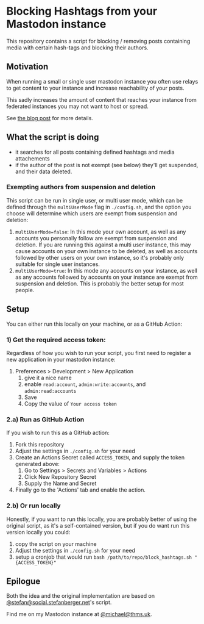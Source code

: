 # Blocking Hashtags from your Mastodon instance

This repository contains a script for blocking / removing posts containing media with certain hash-tags and blocking their authors.

## Motivation

When running a small or single user mastodon instance you often use relays to get content to your instance and increase reachability of your posts.

This sadly increases the amount of content that reaches your instance from federated instances you may not want to host or spread.

See [the blog post](https://blog.thms.uk/2023/02/mastodon-block-tags) for more details.

## What the script is doing

- it searches for all posts containing defined hashtags and media attachements
- if the author of the post is not exempt (see below) they'll get suspended, and their data deleted.

### Exempting authors from suspension and deletion

This script can be run in single user, or multi user mode, which can be defined through the `multiUserMode` flag in `./config.sh`, and the option you choose will determine which users are exempt from suspension and deletion:

1. `multiUserMode=false`: In this mode your own account, as well as any accounts you personally follow are exempt from suspension and deletion. If you are running this against a multi user instance, this may cause accounts on your own instance to be deleted, as well as accounts followed by other users on your own instance, so it's probably only suitable for single user instances.
2. `multiUserMode=true`: In this mode any accounts on your instance, as well as any accounts followed by accounts on your instance are exempt from suspension and deletion. This is probably the better setup for most people.

## Setup

You can either run this locally on your machine, or as a GitHub Action:

### 1) Get the required access token:

Regardless of how you wish to run your script, you first need to register a new application in your mastodon instance:

1. Preferences > Development > New Application
   1. give it a nice name
   2. enable `read:account`, `admin:write:accounts`, and `admin:read:accounts`
   3. Save
   4. Copy the value of `Your access token`


### 2.a) Run as GitHub Action

If you wish to run this as a GitHub action:
1. Fork this repository
2. Adjust the settings in `./config.sh` for your need
3. Create an Actions Secret called `ACCESS_TOKEN`, and supply the token generated above:
   1.  Go to Settings > Secrets and Variables > Actions
   2.  Click New Repository Secret
   3.  Supply the Name and Secret
4. Finally go to the 'Actions' tab and enable the action.

### 2.b) Or run locally

Honestly, if you want to run this locally, you are probably better of using the original script, as it's a self-contained version, but if you do want run this version locally you could:

1. copy the script on your machine
2. Adjust the settings in `./config.sh` for your need
3. setup a cronjob that would run `bash /path/to/repo/block_hashtags.sh "{ACCESS_TOKEN}"`

## Epilogue
Both the idea and the original implementation are based on [@stefan@social.stefanberger.net](https://social.stefanberger.net/@stefan)'s script.

Find me on my Mastodon instance at [@michael@thms.uk](http://mstdn.thms.uk/@michael).
